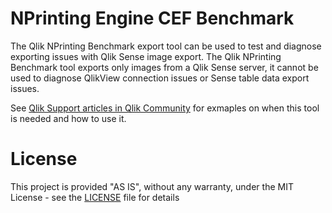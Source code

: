 # NPrinting Engine CEF Benchmark 

The Qlik NPrinting Benchmark export tool can be used to test and diagnose exporting issues with Qlik Sense image export. The Qlik NPrinting Benchmark tool exports only images from a Qlik Sense server, it cannot be used to diagnose QlikView connection issues or Sense table data export issues.

See [Qlik Support articles in Qlik Community](https://community.qlik.com/t5/Search-the-Community/bd-p/qlikSearchUnify?searchString=CEF+benchmark
) for exmaples on when this tool is needed and how to use it.  

# License

This project is provided "AS IS", without any warranty, under the MIT License - see the [LICENSE](./LICENSE) file for details
